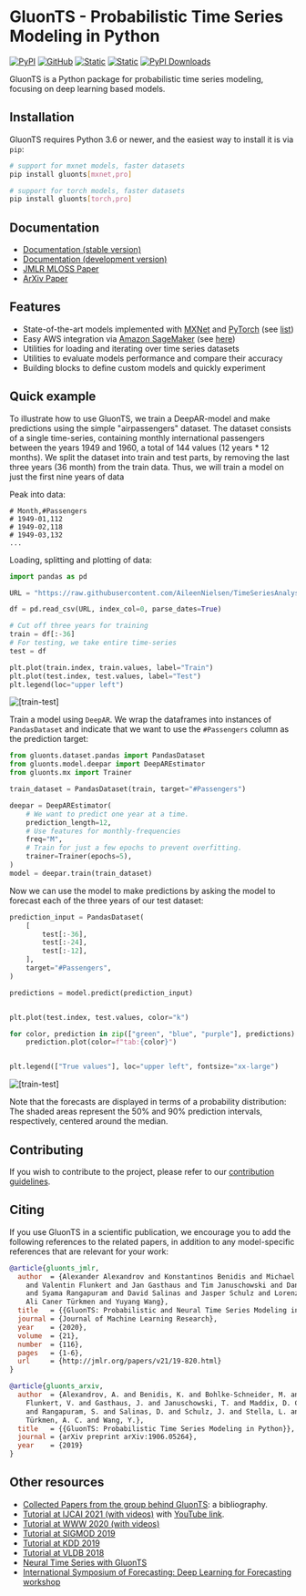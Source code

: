# GluonTS - Probabilistic Time Series Modeling in Python

[stable docs url]: https://ts.gluon.ai/
[development docs url]: https://ts.gluon.ai/dev/index.html

[![PyPI](https://img.shields.io/pypi/v/gluonts.svg?style=flat-square)](https://pypi.org/project/gluonts/)
[![GitHub](https://img.shields.io/github/license/awslabs/gluon-ts.svg?style=flat-square)](./LICENSE)
[![Static](https://img.shields.io/static/v1?label=docs&message=stable&color=blue&style=flat-square)][stable docs url]
[![Static](https://img.shields.io/static/v1?label=docs&message=dev&color=blue&style=flat-square)][development docs url]
[![PyPI Downloads](https://pepy.tech/badge/gluonts)](https://pypi.org/project/gluonts/)

GluonTS is a Python package for probabilistic time series modeling, focusing on deep learning based models.


## Installation

GluonTS requires Python 3.6 or newer, and the easiest way to install it is via `pip`:

```bash
# support for mxnet models, faster datasets
pip install gluonts[mxnet,pro]  

# support for torch models, faster datasets
pip install gluonts[torch,pro]
```


## Documentation

* [Documentation (stable version)][stable docs url]
* [Documentation (development version)][development docs url]
* [JMLR MLOSS Paper](http://www.jmlr.org/papers/v21/19-820.html)
* [ArXiv Paper](https://arxiv.org/abs/1906.05264)

## Features

* State-of-the-art models implemented with [MXNet](https://mxnet.incubator.apache.org/) and [PyTorch](https://pytorch.org/) (see [list](/blob/dev/docs/docs/getting_started/models.md))
* Easy AWS integration via [Amazon SageMaker](https://aws.amazon.com/de/sagemaker/) (see [here](#running-on-amazon-sagemaker))
* Utilities for loading and iterating over time series datasets
* Utilities to evaluate models performance and compare their accuracy
* Building blocks to define custom models and quickly experiment



## Quick example

To illustrate how to use GluonTS, we train a DeepAR-model and make predictions
using the simple "airpassengers" dataset. The dataset consists of a single
time-series, containing monthly international passengers between the years
1949 and 1960, a total of 144 values (12 years * 12 months). We split the
dataset into train and test parts, by removing the last three years (36 month)
from the train data. Thus, we will train a model on just the first nine years
of data

Peak into data:

```csv
# Month,#Passengers
# 1949-01,112
# 1949-02,118
# 1949-03,132
...
```

Loading, splitting and plotting of data:

```py
import pandas as pd

URL = "https://raw.githubusercontent.com/AileenNielsen/TimeSeriesAnalysisWithPython/master/data/AirPassengers.csv"

df = pd.read_csv(URL, index_col=0, parse_dates=True)

# Cut off three years for training
train = df[:-36]
# For testing, we take entire time-series
test = df

plt.plot(train.index, train.values, label="Train")
plt.plot(test.index, test.values, label="Test")
plt.legend(loc="upper left")
```

![[train-test]](https://ts.gluon.ai/static/README/train-test.png)

Train a model using `DeepAR`. We wrap the dataframes into instances of
`PandasDataset` and indicate that we want to use the `#Passengers` column as
the prediction target:

```py
from gluonts.dataset.pandas import PandasDataset
from gluonts.model.deepar import DeepAREstimator
from gluonts.mx import Trainer

train_dataset = PandasDataset(train, target="#Passengers")

deepar = DeepAREstimator(
    # We want to predict one year at a time.
    prediction_length=12,
    # Use features for monthly-frequencies
    freq="M",
    # Train for just a few epochs to prevent overfitting.
    trainer=Trainer(epochs=5),
)
model = deepar.train(train_dataset)
```

Now we can use the model to make predictions by asking the model to forecast
each of the three years of our test dataset:

```py
prediction_input = PandasDataset(
    [
        test[:-36],
        test[:-24],
        test[:-12],
    ],
    target="#Passengers",
)

predictions = model.predict(prediction_input)


plt.plot(test.index, test.values, color="k")

for color, prediction in zip(["green", "blue", "purple"], predictions):
    prediction.plot(color=f"tab:{color}")


plt.legend(["True values"], loc="upper left", fontsize="xx-large")
```

![[train-test]](https://ts.gluon.ai/static/README/forecasts.png)


Note that the forecasts are displayed in terms of a probability distribution:
The shaded areas represent the 50% and 90% prediction intervals, respectively,
centered around the median.

## Contributing

If you wish to contribute to the project, please refer to our
[contribution guidelines](https://github.com/awslabs/gluon-ts/tree/dev/CONTRIBUTING.md).

## Citing

If you use GluonTS in a scientific publication, we encourage you to add the following references to the related papers,
in addition to any model-specific references that are relevant for your work:

```bibtex
@article{gluonts_jmlr,
  author  = {Alexander Alexandrov and Konstantinos Benidis and Michael Bohlke-Schneider
    and Valentin Flunkert and Jan Gasthaus and Tim Januschowski and Danielle C. Maddix
    and Syama Rangapuram and David Salinas and Jasper Schulz and Lorenzo Stella and
    Ali Caner Türkmen and Yuyang Wang},
  title   = {{GluonTS: Probabilistic and Neural Time Series Modeling in Python}},
  journal = {Journal of Machine Learning Research},
  year    = {2020},
  volume  = {21},
  number  = {116},
  pages   = {1-6},
  url     = {http://jmlr.org/papers/v21/19-820.html}
}
```

```bibtex
@article{gluonts_arxiv,
  author  = {Alexandrov, A. and Benidis, K. and Bohlke-Schneider, M. and
    Flunkert, V. and Gasthaus, J. and Januschowski, T. and Maddix, D. C.
    and Rangapuram, S. and Salinas, D. and Schulz, J. and Stella, L. and
    Türkmen, A. C. and Wang, Y.},
  title   = {{GluonTS: Probabilistic Time Series Modeling in Python}},
  journal = {arXiv preprint arXiv:1906.05264},
  year    = {2019}
}
```

## Other resources

* [Collected Papers from the group behind GluonTS](https://github.com/awslabs/gluon-ts/tree/dev/REFERENCES.md): a bibliography.
* [Tutorial at IJCAI 2021 (with videos)](https://lovvge.github.io/Forecasting-Tutorial-IJCAI-2021/) with [YouTube link](https://youtu.be/AB3I9pdT46c). 
* [Tutorial at WWW 2020 (with videos)](https://lovvge.github.io/Forecasting-Tutorial-WWW-2020/)
* [Tutorial at SIGMOD 2019](https://lovvge.github.io/Forecasting-Tutorials/SIGMOD-2019/)
* [Tutorial at KDD 2019](https://lovvge.github.io/Forecasting-Tutorial-KDD-2019/)
* [Tutorial at VLDB 2018](https://lovvge.github.io/Forecasting-Tutorial-VLDB-2018/)
* [Neural Time Series with GluonTS](https://youtu.be/beEJMIt9xJ8)
* [International Symposium of Forecasting: Deep Learning for Forecasting workshop](https://lostella.github.io/ISF-2020-Deep-Learning-Workshop/)
